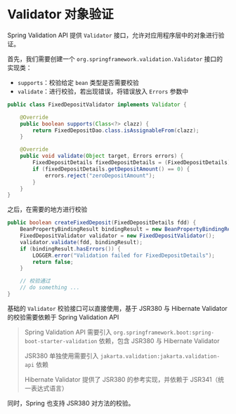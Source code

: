 # Validator 对象验证

Spring Validation API 提供 `Validator` 接口，允许对应用程序层中的对象进行验证。

首先，我们需要创建一个 `org.springframework.validation.Validator` 接口的实现类：

* `supports`：校验给定 `bean` 类型是否需要校验
* `validate`：进行校验，若出现错误，将错误放入 `Errors` 参数中

```java
public class FixedDepositValidator implements Validator {

    @Override
    public boolean supports(Class<?> clazz) {
        return FixedDepositDao.class.isAssignableFrom(clazz);
    }

    @Override
    public void validate(Object target, Errors errors) {
        FixedDepositDetails fixedDepositDetails = (FixedDepositDetails) target;
        if (fixedDepositDetails.getDepositAmount() == 0) {
            errors.reject("zeroDepositAmount");
        }
    }
}
```

之后，在需要的地方进行校验

```java
public boolean createFixedDeposit(FixedDepositDetails fdd) {
    BeanPropertyBindingResult bindingResult = new BeanPropertyBindingResult(fdd, "fixedDepositDetails");
    FixedDepositValidator validator = new FixedDepositValidator();
    validator.validate(fdd, bindingResult);
    if (bindingResult.hasErrors()) {
        LOGGER.error("Validation failed for FixedDepositDetails");
        return false;
    }

    // 校验通过
    // do something ...
}
```

基础的 `Validator` 校验接口可以直接使用，基于 JSR380 与 Hibernate Validator 的校验需要依赖于 Spring Validation API

> Spring Validation API 需要引入 `org.springframework.boot:spring-boot-starter-validation` 依赖，包含 JSR380 与 Hibernate Validator
>
> JSR380 单独使用需要引入 `jakarta.validation:jakarta.validation-api` 依赖
>
> Hibernate Validator 提供了 JSR380 的参考实现，并依赖于 JSR341（统一表达式语言）

同时，Spring 也支持 JSR380 对方法的校验。

‍
